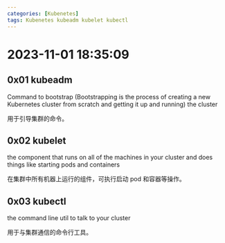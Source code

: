 ```yaml
---
categories: [Kubenetes]
tags: Kubenetes kubeadm kubelet kubectl
---
```

# 2023-11-01 18:35:09
## 0x01 kubeadm
Command to bootstrap (Bootstrapping is the process of creating a new Kubernetes cluster from scratch and getting it up and running) the cluster

用于引导集群的命令。
## 0x02 kubelet
the component that runs on all of the machines in your cluster and does things like starting pods and containers

在集群中所有机器上运行的组件，可执行启动 pod 和容器等操作。
## 0x03 kubectl
the command line util to talk to your cluster

用于与集群通信的命令行工具。


